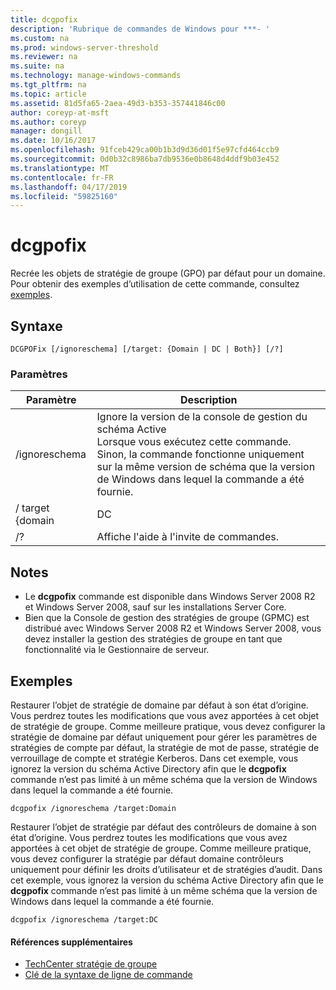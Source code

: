 ```yaml
---
title: dcgpofix
description: 'Rubrique de commandes de Windows pour ***- '
ms.custom: na
ms.prod: windows-server-threshold
ms.reviewer: na
ms.suite: na
ms.technology: manage-windows-commands
ms.tgt_pltfrm: na
ms.topic: article
ms.assetid: 81d5fa65-2aea-49d3-b353-357441846c00
author: coreyp-at-msft
ms.author: coreyp
manager: dongill
ms.date: 10/16/2017
ms.openlocfilehash: 91fceb429ca00b1b3d9d36d01f5e97cfd464ccb9
ms.sourcegitcommit: 0d0b32c8986ba7db9536e0b8648d4ddf9b03e452
ms.translationtype: MT
ms.contentlocale: fr-FR
ms.lasthandoff: 04/17/2019
ms.locfileid: "59825160"
---
```

# <a name="dcgpofix"></a>dcgpofix



Recrée les objets de stratégie de groupe (GPO) par défaut pour un domaine. Pour obtenir des exemples d’utilisation de cette commande, consultez [exemples](#BKMK_Examples).

## <a name="syntax"></a>Syntaxe

```
DCGPOFix [/ignoreschema] [/target: {Domain | DC | Both}] [/?]
```

### <a name="parameters"></a>Paramètres

|Paramètre|Description|
|---------|-----------|
|/ignoreschema|Ignore la version de la console de gestion du schéma Active</br>Lorsque vous exécutez cette commande. Sinon, la commande fonctionne uniquement sur la même version de schéma que la version de Windows dans lequel la commande a été fournie.|
|/ target {domain | DC | Les deux}|Spécifie quel GPO à restaurer. Vous pouvez restaurer l’objet de stratégie de domaine par défaut, l’objet de stratégie de groupe contrôleurs de domaine par défaut ou les deux.|
|/?|Affiche l'aide à l'invite de commandes.|

## <a name="remarks"></a>Notes

-   Le **dcgpofix** commande est disponible dans Windows Server 2008 R2 et Windows Server 2008, sauf sur les installations Server Core.
-   Bien que la Console de gestion des stratégies de groupe (GPMC) est distribué avec Windows Server 2008 R2 et Windows Server 2008, vous devez installer la gestion des stratégies de groupe en tant que fonctionnalité via le Gestionnaire de serveur.

## <a name="BKMK_Examples"></a>Exemples

Restaurer l’objet de stratégie de domaine par défaut à son état d’origine. Vous perdrez toutes les modifications que vous avez apportées à cet objet de stratégie de groupe. Comme meilleure pratique, vous devez configurer la stratégie de domaine par défaut uniquement pour gérer les paramètres de stratégies de compte par défaut, la stratégie de mot de passe, stratégie de verrouillage de compte et stratégie Kerberos. Dans cet exemple, vous ignorez la version du schéma Active Directory afin que le **dcgpofix** commande n’est pas limité à un même schéma que la version de Windows dans lequel la commande a été fournie.
```
dcgpofix /ignoreschema /target:Domain
```
Restaurer l’objet de stratégie par défaut des contrôleurs de domaine à son état d’origine. Vous perdrez toutes les modifications que vous avez apportées à cet objet de stratégie de groupe. Comme meilleure pratique, vous devez configurer la stratégie par défaut domaine contrôleurs uniquement pour définir les droits d’utilisateur et de stratégies d’audit. Dans cet exemple, vous ignorez la version du schéma Active Directory afin que le **dcgpofix** commande n’est pas limité à un même schéma que la version de Windows dans lequel la commande a été fournie.
```
dcgpofix /ignoreschema /target:DC
```

#### <a name="additional-references"></a>Références supplémentaires

-   [TechCenter stratégie de groupe](https://go.microsoft.com/fwlink/?LinkID=145531)
-   [Clé de la syntaxe de ligne de commande](command-line-syntax-key.md)